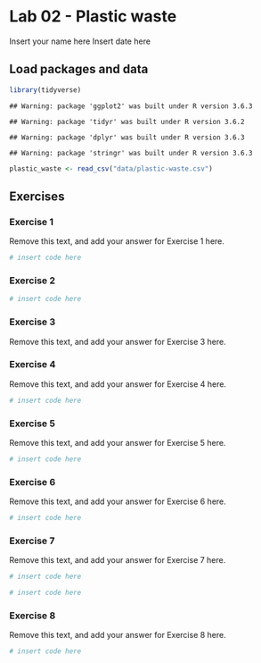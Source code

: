 Lab 02 - Plastic waste
================
Insert your name here
Insert date here

## Load packages and data

``` r
library(tidyverse) 
```

    ## Warning: package 'ggplot2' was built under R version 3.6.3

    ## Warning: package 'tidyr' was built under R version 3.6.2

    ## Warning: package 'dplyr' was built under R version 3.6.3

    ## Warning: package 'stringr' was built under R version 3.6.3

``` r
plastic_waste <- read_csv("data/plastic-waste.csv")
```

## Exercises

### Exercise 1

Remove this text, and add your answer for Exercise 1 here.

``` r
# insert code here
```

### Exercise 2

``` r
# insert code here
```

### Exercise 3

Remove this text, and add your answer for Exercise 3 here.

### Exercise 4

Remove this text, and add your answer for Exercise 4 here.

``` r
# insert code here
```

### Exercise 5

Remove this text, and add your answer for Exercise 5 here.

``` r
# insert code here
```

### Exercise 6

Remove this text, and add your answer for Exercise 6 here.

``` r
# insert code here
```

### Exercise 7

Remove this text, and add your answer for Exercise 7 here.

``` r
# insert code here
```

``` r
# insert code here
```

### Exercise 8

Remove this text, and add your answer for Exercise 8 here.

``` r
# insert code here
```
